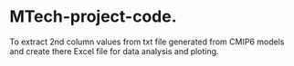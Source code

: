 # MTech-project-code.
To extract 2nd column values from txt file generated from CMIP6 models and create there Excel file for data analysis and ploting.
